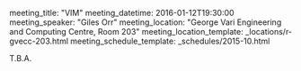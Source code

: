 meeting_title: "VIM"
meeting_datetime: 2016-01-12T19:30:00
meeting_speaker: "Giles Orr"
meeting_location: "George Vari Engineering and Computing Centre, Room 203"
meeting_location_template: _locations/r-gvecc-203.html
meeting_schedule_template: _schedules/2015-10.html

T.B.A.